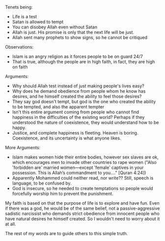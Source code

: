 Tenets being:

- Life is a test
- Satan is allowed to tempt
- You can disobey Allah even without Satan
- Allah is just. His promise is only that the next life will be just.
- Allah sent many prophets to show signs, so he cannot be critiqued

Observations:

- Islam is an angry religion as it forces people to be on guard 24/7
- That is true, although the people are in high faith, in fact, they are high on faith

Arguments:

- Why should Allah test instead of just making people's lives easy?
- Why does he demand obedience from people whom he know has desires, and he himself created the ability to feel those desires?
- They say god doesn't tempt, but god is the one who created the ability to be tempted, and also the apparent tempter
- Isn't this entire argument coming from people who cannot find happiness in the difficulties of the existing world? Perhaps if they understood the nature of coexistence, they would understand how to be happy.
- Justice, and complete happiness is fleeting. Heaven is boring. Coexistence, and its uncertainty is what anyone likes.

More Arguments:
- Islam makes women hide their entire bodies, however sex slaves are ok, which encourages men to invade other countries to rape women ("Also ˹forbidden are˺ married women—except ˹female˺ captives in your possession. This is Allah’s commandment to you...." [Quran 4:24])
- Apparently Mohammed could neither read, nor write?? Still, speech is language, to be confused by.
- God is insecure, so he needed to create temptations so people would forcefully worship him to prevent the punishment.

My faith is based on that the purpose of life is to explore and have fun. Even if there was a god, he would be of the same belief, not a passive-aggressive sadistic narcissist who demands strict obedience from innocent people who have natural desires he himself created. So I wouldn't need to worry about it at all. 

The rest of my words are to guide others to this simple truth.

